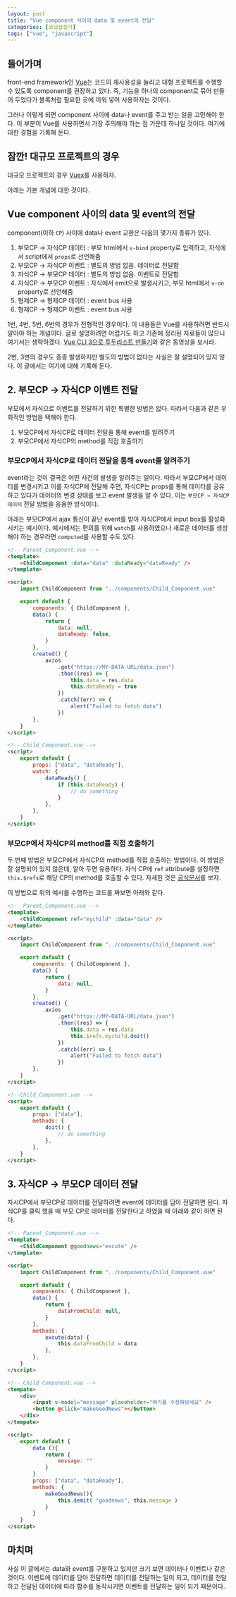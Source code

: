 ```yaml
---
layout: post
title: "Vue component 사이의 data 및 event의 전달"
categories: [코딩삽질기]
tags: ["vue", "javascript"]
---
```


## 들어가며

front-end framework인 [Vue](https://vuejs.org/)는 코드의 재사용성을 늘리고 대형 프로젝트를 수행할 수 있도록 component를 권장하고 있다. 즉, 기능을 하나의 component로 묶어 만들어 두었다가 블록처럼 필요한 곳에 끼워 넣어 사용하자는 것이다.

그러나 이렇게 되면 component 사이에 data나 event를 주고 받는 일을 고민해야 한다. 이 부분이 Vue를 사용하면서 가장 주의해야 하는 점 가운데 하나일 것이다. 여기에 대한 경험을 기록해 둔다.

## 잠깐! 대규모 프로젝트의 경우

대규모 프로젝트의 경우 [Vuex](https://vuex.vuejs.org/)를 사용하자.

아래는 기본 개념에 대한 것이다.

## Vue component 사이의 data 및 event의 전달

component(이하 `CP`) 사이에 data나 event 교환은 다음의 몇가지 종류가 있다.

1. 부모CP → 자식CP 데이터 : 부모 html에서 `v-bind` property로 입력하고, 자식에서 script에서 `props`로 선언해줌
2. 부모CP → 자식CP 이벤트 : 별도의 방법 없음. 데이터로 전달함
3. 자식CP → 부모CP 데이터 : 별도의 방법 없음. 이벤트로 전달함
4. 자식CP → 부모CP 이벤트 : 자식에서 emit으로 발생시키고, 부모 html에서 `v-on` property로 선언해줌
5. 형제CP → 형제CP 데이터 : event bus 사용
6. 형제CP → 형제CP 이벤트 : event bus 사용

1번, 4번, 5번, 6번의 경우가 전형적인 경우이다. 이 내용들은 Vue를 사용하려면 반드시 알아야 하는 개념이다. 글로 설명하려면 어렵기도 하고 기존에 정리된 자료들이 많으니 여기서는 생략하겠다. [Vue CLI 3으로 투두리스트 만들기](https://www.youtube.com/playlist?list=PLZzSdj89sCN1RJ6KYX_Vej-sCdcmAQprD)와 같은 동영상을 보시라.

2번, 3번의 경우도 종종 발생하지만 별도의 방법이 없다는 사실은 잘 설명되어 있지 않다. 이 글에서는 여기에 대해 기록해 둔다.

## 2. 부모CP → 자식CP 이벤트 전달

부모에서 자식으로 이벤트를 전달하기 위한 특별한 방법은 없다. 따라서 다음과 같은 우회적인 방법을 택해야 한다.

1. 부모CP에서 자식CP로 데이터 전달을 통해 event를 알려주기
2. 부모CP에서 자식CP의 method를 직접 호출하기

### 부모CP에서 자식CP로 데이터 전달을 통해 event를 알려주기

event라는 것이 결국은 어떤 사건의 발생을 알려주는 일이다. 따라서 부모CP에서 데이터를 변경시키고 이를 자식CP에 전달해 주면, 자식CP는 props를 통해 데이터를 공유하고 있다가 데이터의 변경 상태를 보고 event 발생을 알 수 있다. 이는 `부모CP → 자식CP 데이터` 전달 방법을 응용한 방식이다.

아래는 부모CP에서 ajax 통신이 끝난 event를 받아 자식CP에서 input box를 활성화시키는 예시이다. 예시에서는 편의를 위해 `watch`를 사용하였으나 새로운 데이터를 생성해야 하는 경우라면 `computed`를 사용할 수도 있다.

```html
<!-- Parent_Component.vue -->
<template>
    <ChildComponent :data="data" :dataReady="dataReady" />
</template>

<script>
    import ChildComponent from "../components/Child_Component.vue"

    export default {
        components: { ChildComponent },
        data() {
            return {
                data: null,
                dataReady: false,
            }
        },
        created() {
            axios
                .get("https://MY-DATA-URL/data.json")
                .then((res) => {
                    this.data = res.data
                    this.dataReady = true
                })
                .catch((err) => {
                    alert("Failed to fetch data")
                })
        },
    }
</script>
```

```html
<!-- Child_Component.vue -->
<script>
    export default {
        props: ["data", "dataReady"],
        watch: {
            dataReady() {
                if (this.dataReady) {
                    // do something
                }
            },
        },
    }
</script>
```

### 부모CP에서 자식CP의 method를 직접 호출하기

두 번째 방법은 부모CP에서 자식CP의 method를 직접 호출하는 방법이다. 이 방법은 잘 설명되어 있지 않은데, 알아 두면 유용하다. 자식 CP에 `ref` attribute를 설정하면 `this.$refs`로 해당 CP의 method를 호출할 수 있다. 자세한 것은 [공식문서](https://vuejs.org/v2/guide/components-edge-cases.html#Accessing-Child-Component-Instances-amp-Child-Elements)를 보자.

이 방법으로 위의 예시를 수행하는 코드를 짜보면 아래와 같다.

```html
<!-- Parent_Component.vue -->
<template>
    <ChildComponent ref="mychild" :data="data" />
</template>

<script>
    import ChildComponent from "../components/Child_Component.vue"

    export default {
        components: { ChildComponent },
        data() {
            return {
                data: null,
            }
        },
        created() {
            axios
                .get("https://MY-DATA-URL/data.json")
                .then((res) => {
                    this.data = res.data
                    this.$refs.mychild.doit()
                })
                .catch((err) => {
                    alert("Failed to fetch data")
                })
        },
    }
</script>
```

```html
<!--Child_Component.vue -->
<script>
    export default {
        props: ["data"],
        methods: {
            doit() {
                // do something
            },
        },
    }
</script>
```

## 3. 자식CP → 부모CP 데이터 전달

자시CP에서 부모CP로 데이터를 전달하려면 event에 데이터를 담아 전달하면 된다. 자식CP를 클릭 했을 때 부모 CP로 데이터를 전달한다고 하였을 때 아래와 같이 하면 된다.

```html
<!-- Parent_Component.vue -->
<template>
    <ChildComponent @goodnews="excute" />
</template>

<script>
    import ChildComponent from "../components/Child_Component.vue"

    export default {
        components: { ChildComponent },
        data() {
            return {
                dataFromChild: null,
            }
        },
        methods: {
            excute(data) {
                this.dataFromChild = data
            },
        },
    }
</script>
```

```html
<!-- Child_Component.vue -->
<tempate>
    <div>
        <input v-model="message" placeholder="여기를 수정해보세요" />
        <button @click="makeGoodNews"></button>
    </div>
</tempate>

<script>
    export default {
        data (){
            return {
                message: ""
            }
        }
        props: ["data", "dataReady"],
        methods: {
            makeGoodNews(){
                this.$emit( "goodnews", this.message )
            }
        }
    }
</script>
```

## 마치며

사실 이 글에서는 data와 event를 구분하고 있지만 크기 보면 데이터나 이벤트나 같은 것이다. 이벤트에 데이터를 담아 전달하면 데이터를 전달하는 일이 되고, 데이터를 전달하고 전달된 데이터에 따라 함수를 동작시키면 이벤트를 전달하는 일이 되기 때문이다.

